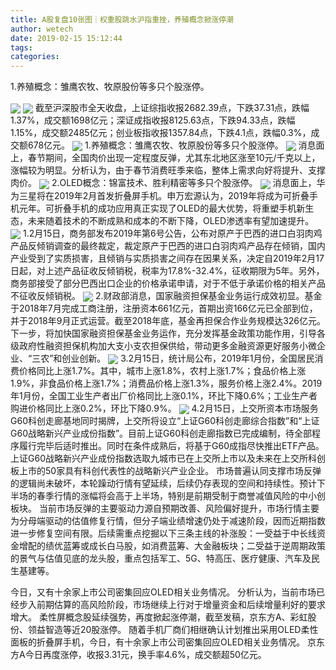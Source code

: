 ```yaml
---
title: A股复盘10张图｜权重股跳水沪指重挫，养殖概念掀涨停潮
author: wetech
date: 2019-02-15 15:12:44
tags: 
categories: 
---
```

1.养殖概念：雏鹰农牧、牧原股份等多只个股涨停。
<!-- more -->
<img align="center" border="0" src="https://imgcdn.yicai.com/uppics/images/2019/02/5034c8e04435b2c42ea09d8b19ebd7fa.jpg" />
<img align="center" border="0" src="https://imgcdn.yicai.com/uppics/images/2019/02/9c4249dd968e41d0055bdf7431459867.jpg" />
截至沪深股市全天收盘，上证综指收报2682.39点，下跌37.31点，跌幅1.37%，成交额1698亿元；深证成指收报8125.63点，下跌94.33点，跌幅1.15%，成交额2485亿元；创业板指收报1357.84点，下跌4.1点，跌幅0.3%，成交额678亿元。
<img align="center" border="0" src="https://imgcdn.yicai.com/uppics/images/2019/02/2e67697189da32978231e187d7cd64de.jpg" />
1.养殖概念：雏鹰农牧、牧原股份等多只个股涨停。
<img align="center" border="0" src="https://imgcdn.yicai.com/uppics/images/2019/02/8f427d253e3cda2c2734ba1795a0fa9c.jpg" />
消息面上，春节期间，全国肉价出现一定程度反弹，尤其东北地区涨至10元/千克以上，涨幅较为明显。分析认为，由于春节消费旺季来临，整体上需求向好将提升、支撑肉价。
<img align="center" border="0" src="https://imgcdn.yicai.com/uppics/images/2019/02/43134fca5738751c1827dad15bfc7eed.jpg" />
2.OLED概念：锦富技术、胜利精密等多只个股涨停。
<img align="center" border="0" src="https://imgcdn.yicai.com/uppics/images/2019/02/bd81ce0b35de36ae105a0a46d90368e4.jpg" />
消息面上，华为三星将在2019年2月首发折叠屏手机。申万宏源认为，2019年将成为可折叠手机元年。可折叠手机的成功应用真正实现了OLED的最大优势，将重塑手机新生态，未来随着技术的不断成熟和成本的不断下降，OLED渗透率有望加速提升。
<img align="center" border="0" src="https://imgcdn.yicai.com/uppics/images/2019/02/6c116e9b5b53a91eb8544ffe1587a70d.jpg" />
1.2月15日，商务部发布2019年第6号公告，公布对原产于巴西的进口白羽肉鸡产品反倾销调查的最终裁定，裁定原产于巴西的进口白羽肉鸡产品存在倾销，国内产业受到了实质损害，且倾销与实质损害之间存在因果关系，决定自2019年2月17日起，对上述产品征收反倾销税，税率为17.8%-32.4%，征收期限为5年。另外，商务部接受了部分巴西出口企业的价格承诺申请，对于不低于承诺价格的相关产品不征收反倾销税。
<img align="center" border="0" src="https://imgcdn.yicai.com/uppics/images/2019/02/f7f2a73e9fa07c77fe276e39d14673fd.jpg" />
2.财政部消息，国家融资担保基金业务运行成效初显。基金于2018年7月完成工商注册，注册资本661亿元，首期出资166亿元已全部到位，并于2018年9月正式运营。截至2018年底，基金再担保合作业务规模达326亿元。下一步，将加快国家融资担保基金业务运作，充分发挥基金政策功能作用，引导各级政府性融资担保机构加大支小支农担保供给，带动更多金融资源更好服务小微企业、“三农”和创业创新。
<img align="center" border="0" src="https://imgcdn.yicai.com/uppics/images/2019/02/faebed5b7e91423778c6e190d76cacae.jpg" />
3.2月15日，统计局公布，2019年1月份，全国居民消费价格同比上涨1.7%。其中，城市上涨1.8%，农村上涨1.7%；食品价格上涨1.9%，非食品价格上涨1.7%；消费品价格上涨1.3%，服务价格上涨2.4%。2019年1月份，全国工业生产者出厂价格同比上涨0.1%，环比下降0.6%；工业生产者购进价格同比上涨0.2%，环比下降0.9%。
<img align="center" border="0" src="https://imgcdn.yicai.com/uppics/images/2019/02/922bf60ba088a2a402432193f8e4e8b9.jpg" />
4.2月15日，上交所资本市场服务G60科创走廊基地同时揭牌，上交所将设立“上证G60科创走廊综合指数”和“上证G60战略新兴产业成份指数”。目前上证G60科创走廊指数已完成编制，待全部程序履行完毕后适时推出。同时在条件成熟后，将基于G60成指尽快推出ETF产品。上证G60战略新兴产业成份指数选取九城市已在上交所上市以及未来在上交所科创板上市的50家具有科创代表性的战略新兴产业企业。
市场普遍认同支撑市场反弹的逻辑尚未破坏，本轮躁动行情有望延续，后续仍存表现的空间和持续性。预计下半场的春季行情的涨幅将会高于上半场，特别是前期受制于商誉减值风险的中小创板块。
当前市场反弹的主要驱动力源自预期改善、风险偏好提升，市场行情主要为分母端驱动的估值修复行情，但分子端业绩增速仍处于减速阶段，因而近期指数进一步修复空间有限。后续需重点挖掘以下三条主线的补涨股：一受益于中长线资金增配的绩优蓝筹或成长白马股，如消费蓝筹、大金融板块；二受益于逆周期政策的景气与估值见底的龙头股，重点包括军工、5G、特高压、医疗健康、汽车及民生基建等。
 
 
今日，又有十余家上市公司密集回应OLED相关业务情况。
分析认为，当前市场已经步入前期估算的高风险阶段，市场继续上行对于增量资金和后续增量利好的要求增大。
柔性屏概念股延续强势，再度掀起涨停潮，截至发稿，京东方A、彩虹股份、领益智造等近20股涨停。
随着手机厂商们相继确认计划推出采用OLED柔性面板的折叠屏手机，今日，有十余家上市公司密集回应OLED相关业务情况。
京东方A今日再度涨停，收报3.31元，换手率4.6%，成交额超50亿元。
